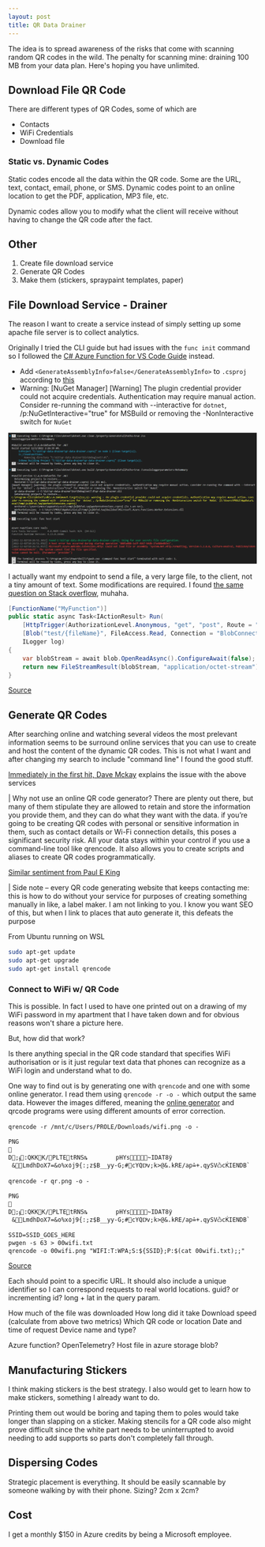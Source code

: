 ```yaml
---
layout: post
title: QR Data Drainer
---
```


The idea is to spread awareness of the risks that come with scanning random QR codes in the wild. The penalty for scanning mine: draining 100 MB from your data plan. Here's hoping you have unlimited.

## Download File QR Code

There are different types of QR Codes, some of which are

- Contacts
- WiFi Credentials
- Download file

### Static vs. Dynamic Codes

Static codes encode all the data within the QR code. Some are the URL, text, contact, email, phone, or SMS.
Dynamic codes point to an online location to get the PDF, application, MP3 file, etc.

Dynamic codes allow you to modify what the client will receive without having to change the QR code after the fact.

## Other

1. Create file download service
1. Generate QR Codes
1. Make them (stickers, spraypaint templates, paper)

## File Download Service - Drainer

The reason I want to create a service instead of simply setting up some apache file server is to collect analytics.

<!-- TODO answer above question better -->

Originally I tried the CLI guide but had issues with the `func init` command so I followed the [C# Azure Function for VS Code Guide](https://learn.microsoft.com/en-us/azure/azure-functions/create-first-function-vs-code-csharp) instead.

- Add `<GenerateAssemblyInfo>false</GenerateAssemblyInfo>` to `.csproj` according to [this](https://stackoverflow.com/a/44502724)
- Warning: [NuGet Manager] [Warning] The plugin credential provider could not acquire credentials. Authentication may require manual action. Consider re-running the command with --interactive for `dotnet`, /p:NuGetInteractive="true" for MSBuild or removing the -NonInteractive switch for `NuGet`

![Azure Function Errors](/assets/img/qr-data-drainer/func-errors.png)

<!-- https://github.com/fukuchi/libqrencode -->
<!-- https://github.com/zxing/zxing/wiki/Barcode-Contents -->

I actually want my endpoint to send a file, a very large file, to the client, not a tiny amount of text. Some modifications are required. I found [the same question on Stack overflow](https://stackoverflow.com/questions/55499499), muhaha.

```csharp
[FunctionName("MyFunction")]
public static async Task<IActionResult> Run(
    [HttpTrigger(AuthorizationLevel.Anonymous, "get", "post", Route = "video/{fileName}")] HttpRequest req,
    [Blob("test/{fileName}", FileAccess.Read, Connection = "BlobConnection")] ICloudBlob blob,
    ILogger log)
{
    var blobStream = await blob.OpenReadAsync().ConfigureAwait(false);
    return new FileStreamResult(blobStream, "application/octet-stream");
}
```

[Source](https://stackoverflow.com/a/64391885)

<!-- ensure QR code immediately starts download. if it says would you like to download pi.txt (100MB) people will much more likely not. -->

## Generate QR Codes

After searching online and watching several videos the most prelevant information seems to be surround online services that you can use to create and host the content of the dynamic QR codes. This is not what I want and after changing my search to include "command line" I found the good stuff.

[Immediately in the first hit, Dave Mckay](https://www.howtogeek.com/devops/how-to-create-qr-codes-from-the-linux-command-line/) explains the issue with the above services

| Why not use an online QR code generator? There are plenty out there, but many of them stipulate they are allowed to retain and store the information you provide them, and they can do what they want with the data. if you’re going to be creating QR codes with personal or sensitive information in them, such as contact details or Wi-Fi connection details, this poses a significant security risk. All your data stays within your control if you use a command-line tool like qrencode. It also allows you to create scripts and aliases to create QR codes programmatically.

[Similar sentiment from Paul E King](https://pocketables.com/2022/01/how-to-format-that-wifi-qr-code-in-plain-text.html)

| Side note – every QR code generating website that keeps contacting me: this is how to do without your service for purposes of creating something manually in like, a label maker. I am not linking to you. I know you want SEO of this, but when I link to places that auto generate it, this defeats the purpose

From Ubuntu running on WSL

```bash
sudo apt-get update
sudo apt-get upgrade
sudo apt-get install qrencode
```

### Connect to WiFi w/ QR Code

This is possible. In fact I used to have one printed out on a drawing of my WiFi password in my apartment that I have taken down and for obvious reasons won't share a picture here.

But, how did that work?

Is there anything special in the QR code standard that specifies WiFi authorisation or is it just regular text data that phones can recognize as a WiFi login and understand what to do.

One way to find out is by generating one with `qrencode` and one with some online generator. I read them using `qrencode -r -o -` which output the same data. However the images differed, meaning the [online generator](https://www.qr-code-generator.com/solutions/wifi-qr-code/) and qrcode programs were using different amounts of error correction.

`qrencode -r /mnt/c/Users/PROLE/Downloads/wifi.png -o -`

```text
PNG

D;ֈ:QKKK/PLTEٟtRNSȵ        pHYs~IDAT8ӱ
 &LmdhDoX7=&o%x٥j9{:;z$B__yy-G;#cYQDͥv;k>@&.kRE/apܽ=+.qySVѽcЌIENDB`
```

`qrencode -r qr.png -o -`

```text
PNG

D;ֈ:QKKK/PLTEٟtRNSȵ        pHYs~IDAT8ӱ
 &LmdhDoX7=&o%x٥j9{:;z$B__yy-G;#cYQDͥv;k>@&.kRE/apܽ=+.qySVѽcЌIENDB`
```

```shell
SSID=SSID_GOES_HERE
pwgen -s 63 > 00wifi.txt
qrencode -o 00wifi.png "WIFI:T:WPA;S:${SSID};P:$(cat 00wifi.txt);;"
```

[Source](https://feeding.cloud.geek.nz/posts/encoding-wifi-access-point-passwords-qr-code/)

<!-- https://youtu.be/KMsvtqQqz5g -->
<!-- https://youtu.be/4CnPN_NtWsY -->

Each should point to a specific URL. It should also include a unique identifier so I can correspond requests to real world locations. guid? or incrementing id? long + lat in the query param.

<!-- What is the data stored in a QR code that is all white where it can be? how hard is it to read? is it even possible? how are the masks applied? -->

How much of the file was downloaded
How long did it take
Download speed (calculate from above two metrics)
Which QR code or location
Date and time of request
Device name and type?

Azure function?
OpenTelemetry?
Host file in azure storage blob?

## Manufacturing Stickers

I think making stickers is the best strategy. I also would get to learn how to make stickers, something I already want to do.

Printing them out would be boring and taping them to poles would take longer than slapping on a sticker.
Making stencils for a QR code also might prove difficult since the white part needs to be uninterrupted to avoid needing to add supports so parts don't completely fall through.

## Dispersing Codes

Strategic placement is everything. It should be easily scannable by someone walking by with their phone.
Sizing? 2cm x 2cm?

## Cost

I get a monthly $150 in Azure credits by being a Microsoft employee.
